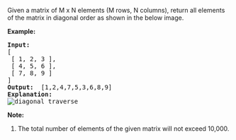 Given a matrix of M x N elements (M rows, N columns), return all elements of the matrix in diagonal order as shown in the below image.

**Example:**
<pre>
<b>Input:</b>
[
 [ 1, 2, 3 ],
 [ 4, 5, 6 ],
 [ 7, 8, 9 ]
]
<b>Output:</b>  [1,2,4,7,5,3,6,8,9]
<b>Explanation:</b>
<img src="https://leetcode.com/static/images/problemset/diagonal_traverse.png" alt="diagonal_traverse">
</pre>

**Note:**

 1. The total number of elements of the given matrix will not exceed 10,000.
